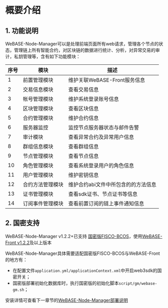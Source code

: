 # 概要介绍

## 1. 功能说明

WeBASE-Node-Manager可以是处理前端页面所有web请求，管理各个节点的状态，管理链上所有智能合约，对区块链的数据进行统计、分析，对异常交易的审计，私钥管理等，含有如下功能模块：

| 序号  | 模块                       |   描述   |
|-------|---------------------------|----------------------|
| 1     | 前置管理模块               |  维护关联WeBASE-Front服务信息   |
| 2     | 交易信息模块               |  查看交易信息   |
| 3     | 帐号管理模块               |  维护系统登录账号信息  |
| 4     | 区块管理模块               |  查看区块信息 |
| 5     | 合约管理模块               |  维护合约信息  |
| 6     | 服务器监控                 |  监控节点服务器状态与邮件告警   |
| 7     | 审计模块                   |  查看异常合约及异常用户信息   |
| 8     | 群组信息模块               |  查看群组信息   |
| 9     | 节点管理模块               |  查看节点信息   |
| 10    | 角色管理模块               |  查看系统登录用户的角色信息   |
| 11    | 用户管理模块               |  维护密钥信息    |
| 12    | 合约方法管理模块            |  维护合约abi文件中所包含的的方法信息    |
| 13    | 证书管理模块               |  查看sdk证书、节点证书等信息    |
| 14    | 订阅事件管理模块            |  查看前置订阅的链上事件通知信息    |

## 2. 国密支持

WeBASE-Node-Manager v1.2.2+已支持 [国密版FISCO-BCOS](https://fisco-bcos-documentation.readthedocs.io/zh_CN/latest/docs/manual/guomi_crypto.html)，使用[WeBASE-Front v1.2.2](../WeBASE-Front/index.html)及以上版本

WeBASE-Node-Manager具体需要适配国密版FISCO-BCOS与WeBASE-Front的地方有：
- 在配置文件`application.yml/applicationContext.xml`中开启web3sdk的国密开关；
- 国密版部署初始化数据库时，执行国密版的初始化脚本`script/gm/webase-gm.sh`；

安装详情可查看下一章节的[WeBASE-Node-Manager部署说明](install.html)
